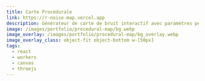 ```yaml
---
title: Carte Procédurale
link: https://r-noise-map.vercel.app
description: Générateur de carte de bruit interactif avec paramètres personnalisables
image: /images/portfolio/procedural-map/bg.webp
image_overlay: /images/portfolio/procedural-map/bg_overlay.webp
image_overlay_class: object-fit object-bottom w-[50px]
tags:
  - react
  - workers
  - canvas
  - threejs
---
```

